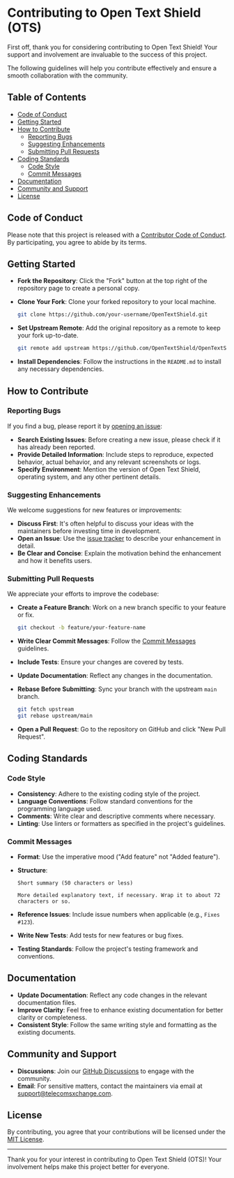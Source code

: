 # Contributing to Open Text Shield (OTS)

First off, thank you for considering contributing to Open Text Shield! Your support and involvement are invaluable to the success of this project.

The following guidelines will help you contribute effectively and ensure a smooth collaboration with the community.

## Table of Contents

- [Code of Conduct](#code-of-conduct)
- [Getting Started](#getting-started)
- [How to Contribute](#how-to-contribute)
  - [Reporting Bugs](#reporting-bugs)
  - [Suggesting Enhancements](#suggesting-enhancements)
  - [Submitting Pull Requests](#submitting-pull-requests)
- [Coding Standards](#coding-standards)
  - [Code Style](#code-style)
  - [Commit Messages](#commit-messages)
- [Documentation](#documentation)
- [Community and Support](#community-and-support)
- [License](#license)

## Code of Conduct

Please note that this project is released with a [Contributor Code of Conduct](CODE_OF_CONDUCT.md). By participating, you agree to abide by its terms.

## Getting Started

- **Fork the Repository**: Click the "Fork" button at the top right of the repository page to create a personal copy.
- **Clone Your Fork**: Clone your forked repository to your local machine.

  ```bash
  git clone https://github.com/your-username/OpenTextShield.git
  ```

- **Set Upstream Remote**: Add the original repository as a remote to keep your fork up-to-date.

  ```bash
  git remote add upstream https://github.com/OpenTextShield/OpenTextShield.git
  ```

- **Install Dependencies**: Follow the instructions in the `README.md` to install any necessary dependencies.

## How to Contribute

### Reporting Bugs

If you find a bug, please report it by [opening an issue](https://github.com/OpenTextShield/OpenTextShield/issues):

- **Search Existing Issues**: Before creating a new issue, please check if it has already been reported.
- **Provide Detailed Information**: Include steps to reproduce, expected behavior, actual behavior, and any relevant screenshots or logs.
- **Specify Environment**: Mention the version of Open Text Shield, operating system, and any other pertinent details.

### Suggesting Enhancements

We welcome suggestions for new features or improvements:


- **Discuss First**: It's often helpful to discuss your ideas with the maintainers before investing time in development.
- **Open an Issue**: Use the [issue tracker](https://github.com/TelecomsXChangeAPi/OpenTextShield/issues) to describe your enhancement in detail.
- **Be Clear and Concise**: Explain the motivation behind the enhancement and how it benefits users.

### Submitting Pull Requests

We appreciate your efforts to improve the codebase:

- **Create a Feature Branch**: Work on a new branch specific to your feature or fix.

  ```bash
  git checkout -b feature/your-feature-name
  ```

- **Write Clear Commit Messages**: Follow the [Commit Messages](#commit-messages) guidelines.
- **Include Tests**: Ensure your changes are covered by tests.
- **Update Documentation**: Reflect any changes in the documentation.
- **Rebase Before Submitting**: Sync your branch with the upstream `main` branch.

  ```bash
  git fetch upstream
  git rebase upstream/main
  ```

- **Open a Pull Request**: Go to the repository on GitHub and click "New Pull Request".

## Coding Standards

### Code Style

- **Consistency**: Adhere to the existing coding style of the project.
- **Language Conventions**: Follow standard conventions for the programming language used.
- **Comments**: Write clear and descriptive comments where necessary.
- **Linting**: Use linters or formatters as specified in the project's guidelines.

### Commit Messages

- **Format**: Use the imperative mood ("Add feature" not "Added feature").
- **Structure**:

  ```
  Short summary (50 characters or less)

  More detailed explanatory text, if necessary. Wrap it to about 72 characters or so.
  ```

- **Reference Issues**: Include issue numbers when applicable (e.g., `Fixes #123`).


- **Write New Tests**: Add tests for new features or bug fixes.
- **Testing Standards**: Follow the project's testing framework and conventions.

## Documentation

- **Update Documentation**: Reflect any code changes in the relevant documentation files.
- **Improve Clarity**: Feel free to enhance existing documentation for better clarity or completeness.
- **Consistent Style**: Follow the same writing style and formatting as the existing documents.

## Community and Support

- **Discussions**: Join our [GitHub Discussions](https://github.com/TelecomsXChangeAPi/OpenTextShield/discussions) to engage with the community.
- **Email**: For sensitive matters, contact the maintainers via email at [support@telecomsxchange.com](mailto:support@telecomsxchange.com).

## License

By contributing, you agree that your contributions will be licensed under the [MIT License](LICENSE).

---

Thank you for your interest in contributing to Open Text Shield (OTS)! Your involvement helps make this project better for everyone.
